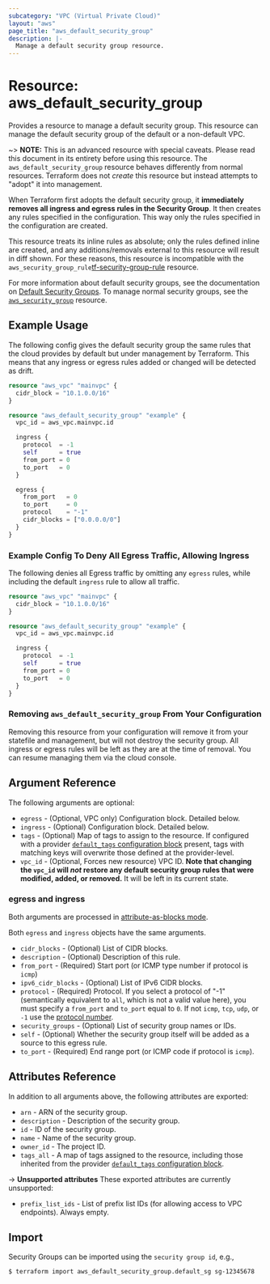 ```yaml
---
subcategory: "VPC (Virtual Private Cloud)"
layout: "aws"
page_title: "aws_default_security_group"
description: |-
  Manage a default security group resource.
---
```


# Resource: aws_default_security_group

Provides a resource to manage a default security group. This resource can manage the default security group of the default or a non-default VPC.

~> **NOTE:** This is an advanced resource with special caveats. Please read this document in its entirety before using this resource. The `aws_default_security_group` resource behaves differently from normal resources. Terraform does not _create_ this resource but instead attempts to "adopt" it into management.

When Terraform first adopts the default security group, it **immediately removes all ingress and egress rules in the Security Group**. It then creates any rules specified in the configuration. This way only the rules specified in the configuration are created.

This resource treats its inline rules as absolute; only the rules defined inline are created, and any additions/removals external to this resource will result in diff shown. For these reasons, this resource is incompatible with the `aws_security_group_rule`[tf-security-group-rule] resource.

For more information about default security groups, see the documentation on [Default Security Groups][default-security-groups]. To manage normal security groups, see the [`aws_security_group`][tf-security-group] resource.

## Example Usage

The following config gives the default security group the same rules that the cloud provides by default but under management by Terraform. This means that any ingress or egress rules added or changed will be detected as drift.

```terraform
resource "aws_vpc" "mainvpc" {
  cidr_block = "10.1.0.0/16"
}

resource "aws_default_security_group" "example" {
  vpc_id = aws_vpc.mainvpc.id

  ingress {
    protocol  = -1
    self      = true
    from_port = 0
    to_port   = 0
  }

  egress {
    from_port   = 0
    to_port     = 0
    protocol    = "-1"
    cidr_blocks = ["0.0.0.0/0"]
  }
}
```

### Example Config To Deny All Egress Traffic, Allowing Ingress

The following denies all Egress traffic by omitting any `egress` rules, while including the default `ingress` rule to allow all traffic.

```terraform
resource "aws_vpc" "mainvpc" {
  cidr_block = "10.1.0.0/16"
}

resource "aws_default_security_group" "example" {
  vpc_id = aws_vpc.mainvpc.id

  ingress {
    protocol  = -1
    self      = true
    from_port = 0
    to_port   = 0
  }
}
```

### Removing `aws_default_security_group` From Your Configuration

Removing this resource from your configuration will remove it from your statefile and management, but will not destroy the security group.
All ingress or egress rules will be left as they are at the time of removal. You can resume managing them via the cloud console.

## Argument Reference

The following arguments are optional:

* `egress` - (Optional, VPC only) Configuration block. Detailed below.
* `ingress` - (Optional) Configuration block. Detailed below.
* `tags` - (Optional) Map of tags to assign to the resource. If configured with a provider [`default_tags` configuration block][default-tags] present, tags with matching keys will overwrite those defined at the provider-level.
* `vpc_id` - (Optional, Forces new resource) VPC ID. **Note that changing the `vpc_id` will _not_ restore any default security group rules that were modified, added, or removed.** It will be left in its current state.

### egress and ingress

Both arguments are processed in [attribute-as-blocks mode](https://www.terraform.io/docs/configuration/attr-as-blocks.html).

Both `egress` and `ingress` objects have the same arguments.

* `cidr_blocks` - (Optional) List of CIDR blocks.
* `description` - (Optional) Description of this rule.
* `from_port` - (Required) Start port (or ICMP type number if protocol is `icmp`)
* `ipv6_cidr_blocks` - (Optional) List of IPv6 CIDR blocks.
* `protocol` - (Required) Protocol. If you select a protocol of "-1" (semantically equivalent to `all`, which is not a valid value here), you must specify a `from_port` and `to_port` equal to `0`. If not `icmp`, `tcp`, `udp`, or `-1` use the [protocol number](https://www.iana.org/assignments/protocol-numbers/protocol-numbers.xhtml).
* `security_groups` - (Optional) List of security group names or IDs.
* `self` - (Optional) Whether the security group itself will be added as a source to this egress rule.
* `to_port` - (Required) End range port (or ICMP code if protocol is `icmp`).

## Attributes Reference

In addition to all arguments above, the following attributes are exported:

* `arn` - ARN of the security group.
* `description` - Description of the security group.
* `id` - ID of the security group.
* `name` - Name of the security group.
* `owner_id` - The project ID.
* `tags_all` - A map of tags assigned to the resource, including those inherited from the provider [`default_tags` configuration block][default-tags].

->  **Unsupported attributes**
These exported attributes are currently unsupported:

* `prefix_list_ids` - List of prefix list IDs (for allowing access to VPC endpoints). Always empty.

## Import

Security Groups can be imported using the `security group id`, e.g.,

```
$ terraform import aws_default_security_group.default_sg sg-12345678
```

[default-tags]: https://www.terraform.io/docs/providers/aws/index.html#default_tags-configuration-block
[default-security-groups]: https://docs.cloud.croc.ru/en/services/networks/securitygroups.html#id3
[tf-security-group]: security_group.html
[tf-security-group-rule]: security_group_rule.html


